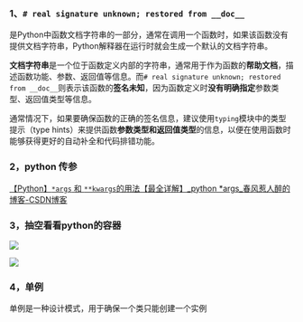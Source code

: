 ### 1、`# real signature unknown; restored from __doc__`

是Python中函数文档字符串的一部分，通常在调用一个函数时，如果该函数没有提供文档字符串，Python解释器在运行时就会生成一个默认的文档字符串。

**文档字符串**是一个位于函数定义内部的字符串，通常用于作为函数的**帮助文档**，描述函数功能、参数、返回值等信息。而`# real signature unknown; restored from __doc__`则表示该函数的**签名未知**，因为函数定义时**没有明确指定**参数类型、返回值类型等信息。

通常情况下，如果要确保函数的正确的签名信息，建议使用`typing`模块中的类型提示（type hints）来提供函数**参数类型和返回值类型**的信息，以便在使用函数时能够获得更好的自动补全和代码排错功能。

### 2，python 传参

[【Python】`*args` 和 `**kwargs`的用法【最全详解】_python *args_春风惹人醉的博客-CSDN博客](https://blog.csdn.net/GODSuner/article/details/117961990)

### 3，抽空看看python的容器

![](C:\Users\ryin\AppData\Roaming\marktext\images\2023-03-20-17-07-40-image.png)

![](C:\Users\ryin\AppData\Roaming\marktext\images\2023-03-20-17-07-52-image.png)

### 4，单例

单例是一种设计模式，用于确保一个类只能创建一个实例
